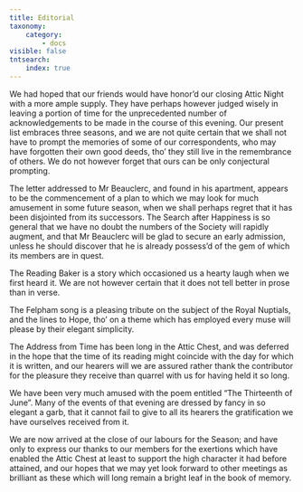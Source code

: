```yaml
---
title: Editorial
taxonomy:
    category:
        - docs
visible: false
tntsearch:
    index: true
---
```


We had hoped that our friends would have honor’d our closing Attic Night with a more ample supply. They have perhaps however judged wisely in leaving a portion of time for the unprecedented number of acknowledgements to be made in the course of this evening. Our present list embraces three seasons, and we are not quite certain that we shall not have to prompt the memories of some of our correspondents, who may have forgotten their own good deeds, tho’ they still live in the remembrance of others. We do not however forget that ours can be only conjectural prompting.

The letter addressed to Mr Beauclerc, and found in his apartment, appears to be the commencement of a plan to which we may look for much amusement in some future season, when we shall perhaps regret that it has been disjointed from its successors. The Search after Happiness is so general that we have no doubt the numbers of the Society will rapidly augment, and that Mr Beauclerc will be glad to secure an early admission, unless he should discover that he is already possess’d of the gem of which its members are in quest.

The Reading Baker is a story which occasioned us a hearty laugh when we first heard it. We are not however certain that it does not tell better in prose than in verse.

The Felpham song is a pleasing tribute on the subject of the Royal Nuptials, and the lines to Hope, tho’ on a theme which has employed every muse will please by their elegant simplicity.

The Address from Time has been long in the Attic Chest, and was deferred in the hope that the time of its reading might coincide with the day for which it is written, and our hearers will we are assured rather thank the contributor for the pleasure they receive than quarrel with us for having held it so long.

We have been very much amused with the poem entitled “The Thirteenth of June”. Many of the events of that evening are dressed by fancy in so elegant a garb, that it cannot fail to give to all its hearers the gratification we have ourselves received from it.

We are now arrived at the close of our labours for the Season; and have only to express our thanks to our members for the exertions which have enabled the Attic Chest at least to support the high character it had before attained, and our hopes that we may yet look forward to other meetings as brilliant as these which will long remain a bright leaf in the book of memory.